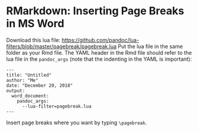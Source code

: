 # RMarkdown: Inserting Page Breaks in MS Word

Download this lua file: https://github.com/pandoc/lua-filters/blob/master/pagebreak/pagebreak.lua
Put the lua file in the same folder as your Rmd file.
The YAML header in the Rmd file should refer to the lua file in the `pandoc_args` (note that the indenting in the YAML is important):

```{r}
---
title: "Untitled"
author: "Me"
date: "December 20, 2018"
output:
  word_document:
    pandoc_args:
      --lua-filter=pagebreak.lua
---
```

Insert page breaks where you want by typing `\pagebreak`.
